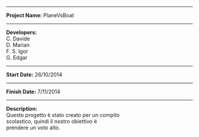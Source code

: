 **************************************************
<b>Project Name:</b> PlaneVsBoat
**************************************************
<b>Developers:</b>   <br/>C. Davide
              <br/>D. Marian
              <br/>F. S. Igor
              <br/>G. Edgar
**************************************************
<b>Start Date:</b>   26/10/2014
**************************************************
<b>Finish Date:</b>  7/11/2014
**************************************************
<b>Description:</b><br/>
  Questo progetto è stato creato per un compito <br/>
  scolastico, quindi il nostro obiettivo è <br/>
  prendere un voto alto.
